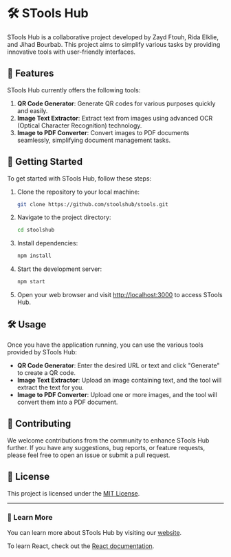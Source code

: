 # 🛠️ STools Hub

STools Hub is a collaborative project developed by Zayd Ftouh, Rida Elklie, and Jihad Bourbab. This project aims to simplify various tasks by providing innovative tools with user-friendly interfaces.

## 🚀 Features

STools Hub currently offers the following tools:

1. **QR Code Generator**: Generate QR codes for various purposes quickly and easily.
2. **Image Text Extractor**: Extract text from images using advanced OCR (Optical Character Recognition) technology.
3. **Image to PDF Converter**: Convert images to PDF documents seamlessly, simplifying document management tasks.

## 🏁 Getting Started

To get started with STools Hub, follow these steps:

1. Clone the repository to your local machine:
    ```bash
    git clone https://github.com/stoolshub/stools.git
    ```

2. Navigate to the project directory:
    ```bash
    cd stoolshub
    ```

3. Install dependencies:
    ```bash
    npm install
    ```

4. Start the development server:
    ```bash
    npm start
    ```

5. Open your web browser and visit [http://localhost:3000](http://localhost:3000) to access STools Hub.

## 🛠️ Usage

Once you have the application running, you can use the various tools provided by STools Hub:

- **QR Code Generator**: Enter the desired URL or text and click "Generate" to create a QR code.
- **Image Text Extractor**: Upload an image containing text, and the tool will extract the text for you.
- **Image to PDF Converter**: Upload one or more images, and the tool will convert them into a PDF document.

## 🤝 Contributing

We welcome contributions from the community to enhance STools Hub further. If you have any suggestions, bug reports, or feature requests, please feel free to open an issue or submit a pull request.

## 📝 License

This project is licensed under the [MIT License](LICENSE).

---

### 📖 Learn More

You can learn more about STools Hub by visiting our [website](https://stools-hub.netlify.app/).

To learn React, check out the [React documentation](https://reactjs.org/).
